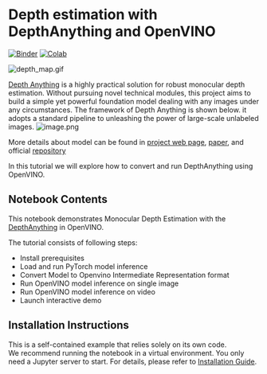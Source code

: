 # Depth estimation with DepthAnything and OpenVINO

[![Binder](https://mybinder.org/badge_logo.svg)](https://mybinder.org/v2/gh/openvinotoolkit/openvino_notebooks/HEAD?filepath=notebooks%2F281-depth-anythingh%2F281-depth-anything.ipynb)
[![Colab](https://colab.research.google.com/assets/colab-badge.svg)](https://colab.research.google.com/github/openvinotoolkit/openvino_notebooks/blob/main/notebooks/281-depth-anything/281-depth-anything.ipynb)

![depth_map.gif](https://github.com/openvinotoolkit/openvino_notebooks/assets/29454499/a9a16658-512f-470c-a33c-0e1f9d0ae72c)

[Depth Anything](https://depth-anything.github.io/) is a highly practical solution for robust monocular depth estimation. Without pursuing novel technical modules, this project aims to build a simple yet powerful foundation model dealing with any images under any circumstances.
The framework of Depth Anything is shown below. it adopts a standard pipeline to unleashing the power of large-scale unlabeled images. 
![image.png](https://depth-anything.github.io/static/images/pipeline.png)

More details about model can be found in [project web page](https://depth-anything.github.io/), [paper](https://arxiv.org/abs/2401.10891), and official [repository](https://github.com/LiheYoung/Depth-Anything)

In this tutorial we will explore how to convert and run DepthAnything using OpenVINO.

## Notebook Contents

This notebook demonstrates Monocular Depth Estimation with the [DepthAnything](https://github.com/LiheYoung/Depth-Anything) in OpenVINO.

The tutorial consists of following steps:
- Install prerequisites
- Load and run PyTorch model inference
- Convert Model to Openvino Intermediate Representation format
- Run OpenVINO model inference on single image
- Run OpenVINO model inference on video
- Launch interactive demo

## Installation Instructions

This is a self-contained example that relies solely on its own code.</br>
We recommend  running the notebook in a virtual environment. You only need a Jupyter server to start.
For details, please refer to [Installation Guide](../../README.md).
